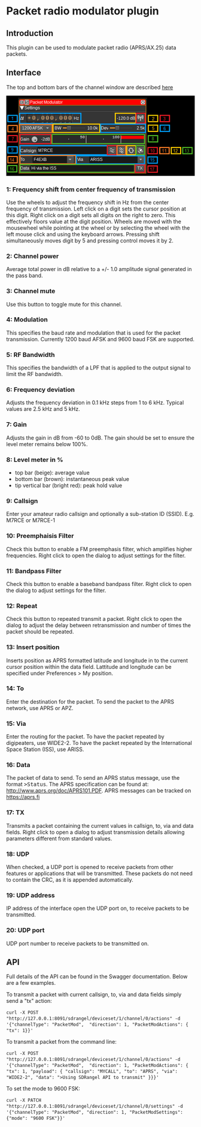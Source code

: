 <h1>Packet radio modulator plugin</h1>

<h2>Introduction</h2>

This plugin can be used to modulate packet radio (APRS/AX.25) data packets.

<h2>Interface</h2>

The top and bottom bars of the channel window are described [here](../../../sdrgui/channel/readme.md)

![Packet Modulator plugin GUI](../../../doc/img/PacketMod_plugin.png)

<h3>1: Frequency shift from center frequency of transmission</h3>

Use the wheels to adjust the frequency shift in Hz from the center frequency of transmission. Left click on a digit sets the cursor position at this digit. Right click on a digit sets all digits on the right to zero. This effectively floors value at the digit position. Wheels are moved with the mousewheel while pointing at the wheel or by selecting the wheel with the left mouse click and using the keyboard arrows. Pressing shift simultaneously moves digit by 5 and pressing control moves it by 2.

<h3>2: Channel power</h3>

Average total power in dB relative to a +/- 1.0 amplitude signal generated in the pass band.

<h3>3: Channel mute</h3>

Use this button to toggle mute for this channel.

<h3>4: Modulation</h3>

This specifies the baud rate and modulation that is used for the packet transmission. Currently 1200 baud AFSK and 9600 baud FSK are supported.

<h3>5: RF Bandwidth</h3>

This specifies the bandwidth of a LPF that is applied to the output signal to limit the RF bandwidth.

<h3>6: Frequency deviation</h3>

Adjusts the frequency deviation in 0.1 kHz steps from 1 to 6 kHz. Typical values are 2.5 kHz and 5 kHz.

<h3>7: Gain</h3>

Adjusts the gain in dB from -60 to 0dB. The gain should be set to ensure the level meter remains below 100%.

<h3>8: Level meter in %</h3>

  - top bar (beige): average value
  - bottom bar (brown): instantaneous peak value
  - tip vertical bar (bright red): peak hold value

<h3>9: Callsign</h3>

Enter your amateur radio callsign and optionally a sub-station ID (SSID). E.g. M7RCE or M7RCE-1

<h3>10: Preemphaisis Filter</h3>

Check this button to enable a FM preemphasis filter, which amplifies higher frequencies. Right click to open the dialog to adjust settings for the filter.

<h3>11: Bandpass Filter</h3>

Check this button to enable a baseband bandpass filter. Right click to open the dialog to adjust settings for the filter.

<h3>12: Repeat</h3>

Check this button to repeated transmit a packet. Right click to open the dialog to adjust the delay between retransmission and number of times the packet should be repeated.

<h3>13: Insert position</h3>

Inserts position as APRS formatted latitude and longitude in to the current cursor position within the data field. Lattitude and longitude can be specified under Preferences > My position.

<h3>14: To</h3>

Enter the destination for the packet. To send the packet to the APRS network, use APRS or APZ.

<h3>15: Via</h3>

Enter the routing for the packet. To have the packet repeated by digipeaters, use WIDE2-2. To have the packet repeated by the International Space Station (ISS), use ARISS.

<h3>16: Data</h3>

The packet of data to send. To send an APRS status message, use the format <tt>>Status</tt>. The APRS specification can be found at: http://www.aprs.org/doc/APRS101.PDF. APRS messages can be tracked on https://aprs.fi

<h3>17: TX</h3>

Transmits a packet containing the current values in callsign, to, via and data fields. Right click to open a dialog to adjust transmission details allowing parameters different from standard values.

<h3>18: UDP</h3>

When checked, a UDP port is opened to receive packets from other features or applications that will be transmitted. These packets do not need to contain the CRC, as it is appended automatically.

<h3>19: UDP address</h3>

IP address of the interface open the UDP port on, to receive packets to be transmitted.

<h3>20: UDP port</h3>

UDP port number to receive packets to be transmitted on.

<h2>API</h2>

Full details of the API can be found in the Swagger documentation. Below are a few examples.

To transmit a packet with current callsign, to, via and data fields simply send a "tx" action:

    curl -X POST "http://127.0.0.1:8091/sdrangel/deviceset/1/channel/0/actions" -d '{"channelType": "PacketMod",  "direction": 1, "PacketModActions": { "tx": 1}}'

To transmit a packet from the command line:

    curl -X POST "http://127.0.0.1:8091/sdrangel/deviceset/1/channel/0/actions" -d '{"channelType": "PacketMod",  "direction": 1, "PacketModActions": { "tx": 1, "payload": { "callsign": "MYCALL", "to": "APRS", "via": "WIDE2-2", "data": ">Using SDRangel API to transmit" }}}'

To set the mode to 9600 FSK:

    curl -X PATCH "http://127.0.0.1:8091/sdrangel/deviceset/1/channel/0/settings" -d '{"channelType": "PacketMod", "direction": 1, "PacketModSettings": {"mode": "9600 FSK"}}'
